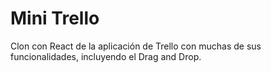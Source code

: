 # Mini Trello

Clon con React de la aplicación de Trello con muchas de sus funcionalidades, incluyendo el Drag and Drop.
